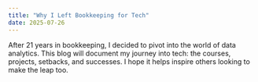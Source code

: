 ```yaml
---
title: "Why I Left Bookkeeping for Tech"
date: 2025-07-26
---
```


After 21 years in bookkeeping, I decided to pivot into the world of data analytics. This blog will document my journey into tech: the courses, projects, setbacks, and successes. I hope it helps inspire others looking to make the leap too.
